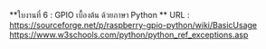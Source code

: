 **ใบงานที่ 6 : GPIO เบื้องต้น ด้วยภาษา Python **
URL : https://sourceforge.net/p/raspberry-gpio-python/wiki/BasicUsage 
      https://www.w3schools.com/python/python_ref_exceptions.asp
